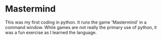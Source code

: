 # Mastermind

This was my first coding in python. It runs the game 'Mastermind' in a command window. While games are not really the primary use of python, it was a fun exercise as I learned the language.
